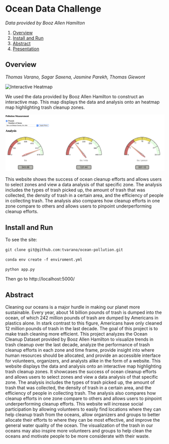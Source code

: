 # Ocean Data Challenge 
*Data provided by Booz Allen Hamilton*

1. [Overview](#Overview)
2. [Install and Run](#Install-and-Run)
3. [Abstract](#Abstract)
4. [Presentation](Data%20Challenge%20Presentation.pdf)

## Overview

*Thomas Varano, Sagar Saxena, Jasmine Parekh, Thomas Giewont*

![Interactive Heatmap](Map.png)

We used the data provided by Booz Allen Hamilton to construct an interactive map. This map displays the data and analysis onto an heatmap map highlighting trash cleanup zones. 

![Gauges For Analysis](Gauges.png)

This website shows the success of ocean cleanup efforts and allows users to select zones and view a data analysis of that specific zone. The analysis includes the types of trash picked up, the amount of trash that was collected, the density of trash in a certain area, and the efficiency of people in collecting trash. The analysis also compares how cleanup efforts in one zone compare to others and allows users to pinpoint underperforming cleanup efforts. 

## Install and Run

To see the site: 

`git clone git@github.com:tvarano/ocean-pollution.git`

`conda env create -f enviroment.yml` 

`python app.py` 

Then go to http://localhost:5000/

## Abstract

Cleaning our oceans is a major hurdle in making our planet more sustainable. Every year, about 14 billion pounds of trash is dumped into the ocean, of which 242 million pounds of trash are dumped by Americans in plastics alone. In stark contrast to this figure, Americans have only cleaned 12 million pounds of trash in the last decade. The goal of this project is to make trash cleaning more efficient. This project analyzes the Ocean Cleanup Dataset provided by Booz Allen Hamilton to visualize trends in trash cleanup over the last decade, analyze the performance of trash cleanup efforts in each zone and time frame, provide insight into where human resources should be allocated, and provide an accessible interface for volunteers, organizers, and analysts alike in the form of a website. This website displays the data and analysis onto an interactive map highlighting trash cleanup zones. It showcases the success of ocean cleanup efforts and allows users to select zones and view a data analysis of that specific zone. The analysis includes the types of trash picked up, the amount of trash that was collected, the density of trash in a certain area, and the efficiency of people in collecting trash. The analysis also compares how cleanup efforts in one zone compare to others and allows users to pinpoint underperforming cleanup efforts. This website will increase social participation by allowing volunteers to easily find locations where they can help cleanup trash from the oceans, allow organizers and groups to better allocate their efforts to where they can be most effective, and improve the general water quality of the ocean. The visualization of the trash in our oceans may also inspire more volunteers and groups to help clean the oceans and motivate people to be more considerate with their waste.
